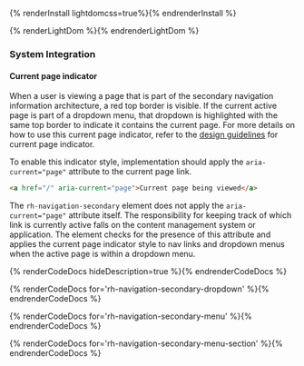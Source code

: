 {% renderInstall lightdomcss=true%}{% endrenderInstall %}

{% renderLightDom %}{% endrenderLightDom %}

### System Integration

#### Current page indicator

When a user is viewing a page that is part of the secondary navigation information architecture, a red top border is visible. If the current active page is part of a dropdown menu, that dropdown is highlighted with the same top border to indicate it contains the current page. For more details on how to use this current page indicator, refer to the [design guidelines](../guidelines/#current-page-indicator) for current page indicator.

To enable this indicator style, implementation should apply the <code>aria-current="page"</code> attribute to the current page link.

```html
<a href="/" aria-current="page">Current page being viewed</a>
```

 The `rh-navigation-secondary` element does not apply the <code>aria-current="page"</code> attribute itself. The responsibility for keeping track of which link is currently active falls on the content management system or application.  The element checks for the presence of this attribute and applies the current page indicator style to nav links and dropdown menus when the active page is within a dropdown menu.


{% renderCodeDocs hideDescription=true %}{% endrenderCodeDocs %}

{% renderCodeDocs for='rh-navigation-secondary-dropdown' %}{% endrenderCodeDocs %}

{% renderCodeDocs for='rh-navigation-secondary-menu' %}{% endrenderCodeDocs %}

{% renderCodeDocs for='rh-navigation-secondary-menu-section' %}{% endrenderCodeDocs %}
